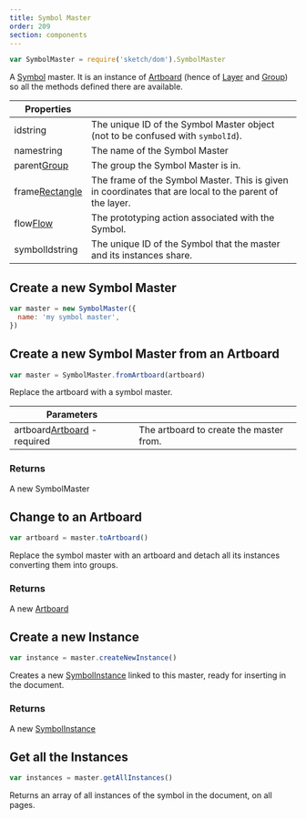 ```yaml
---
title: Symbol Master
order: 209
section: components
---
```


```javascript
var SymbolMaster = require('sketch/dom').SymbolMaster
```

A [Symbol](https://www.sketchapp.com/docs/symbols/) master. It is an instance of [Artboard](#artboard) (hence of [Layer](#layer) and [Group](#group)) so all the methods defined there are available.

| Properties                                                 |                                                                                                         |
| ---------------------------------------------------------- | ------------------------------------------------------------------------------------------------------- |
| id<span class="arg-type">string</span>                     | The unique ID of the Symbol Master object (not to be confused with `symbolId`).                         |
| name<span class="arg-type">string</span>                   | The name of the Symbol Master                                                                           |
| parent<span class="arg-type">[Group](#group)</span>        | The group the Symbol Master is in.                                                                      |
| frame<span class="arg-type">[Rectangle](#rectangle)</span> | The frame of the Symbol Master. This is given in coordinates that are local to the parent of the layer. |
| flow<span class="arg-type">[Flow](#flow)</span>            | The prototyping action associated with the Symbol.                                                      |
| symbolId<span class="arg-type">string</span>               | The unique ID of the Symbol that the master and its instances share.                                    |

## Create a new Symbol Master

```javascript
var master = new SymbolMaster({
  name: 'my symbol master',
})
```

## Create a new Symbol Master from an Artboard

```javascript
var master = SymbolMaster.fromArtboard(artboard)
```

Replace the artboard with a symbol master.

| Parameters                                                             |                                         |
| ---------------------------------------------------------------------- | --------------------------------------- |
| artboard<span class="arg-type">[Artboard](#artboard) - required</span> | The artboard to create the master from. |

### Returns

A new SymbolMaster

## Change to an Artboard

```javascript
var artboard = master.toArtboard()
```

Replace the symbol master with an artboard and detach all its instances converting them into groups.

### Returns

A new [Artboard](#artboard)

## Create a new Instance

```javascript
var instance = master.createNewInstance()
```

Creates a new [SymbolInstance](#symbol-instance) linked to this master, ready for inserting in the document.

### Returns

A new [SymbolInstance](#symbol-instance)

## Get all the Instances

```javascript
var instances = master.getAllInstances()
```

Returns an array of all instances of the symbol in the document, on all pages.

